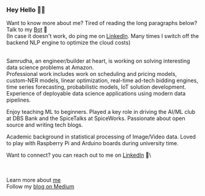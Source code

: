 ### Hey Hello 👋👋


Want to know more about me?
Tired of reading the long paragraphs below?
Talk to my [Bot](https://samrudhabot.herokuapp.com/) :robot:\
(In case it doesn't work, do ping me on [LinkedIn](https://www.linkedin.com/in/samrudha-kelkar-data-science/). Many times I switch off the backend NLP engine to optimize the cloud costs) 

\
Samrudha, an engineer/builder at heart, is working on solving interesting data science problems at Amazon.  
Professional work includes work on scheduling and pricing models, custom-NER models, linear optimization, real-time ad-tech bidding engines, time series forecasting, probabilistic models, IoT solution development.  Experience of deployable data science applications using modern data pipelines.

Enjoy teaching ML to beginners. Played a key role in driving the AI/ML club at DBS Bank and the SpiceTalks at SpiceWorks. Passionate about open source and writing tech blogs. 

Academic background in statistical processing of Image/Video data. Loved to play with Raspberry Pi and Arduino boards during university time. 

Want to connect? you can reach out to me on [LinkedIn](https://www.linkedin.com/in/samrudha-kelkar-data-science/) 👯\

\
\
Learn more about [me](https://linktr.ee/samrudha)
\
Follow my [blog on Medium](https://medium.com/tech-that-works)



